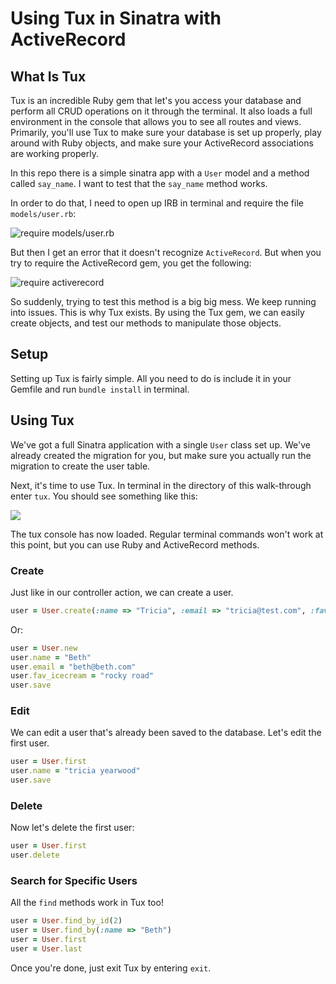 # Using Tux in Sinatra with ActiveRecord

## What Is Tux

Tux is an incredible Ruby gem that let's you access your database and perform all CRUD operations on it through the terminal. It also loads a full environment in the console that allows you to see all routes and views. Primarily, you'll use Tux to make sure your database is set up properly, play around with Ruby objects, and make sure your ActiveRecord associations are working properly.

In this repo there is a simple sinatra app with a `User` model and a method called `say_name`. I want to test that the `say_name` method works.

In order to do that, I need to open up IRB in terminal and require the file `models/user.rb`:

![require models/user.rb](https://s3.amazonaws.com/learn-verified/Screen+Shot+2015-11-19+at+9.46.10+AM.png)

But then I get an error that it doesn't recognize `ActiveRecord`. But when you try to require the ActiveRecord gem, you get the following:

![require activerecord](https://s3.amazonaws.com/learn-verified/require-activerecord.png)

So suddenly, trying to test this method is a big big mess. We keep running into issues. This is why Tux exists. By using the Tux gem, we can easily create objects, and test our methods to manipulate those objects.

## Setup

Setting up Tux is fairly simple. All you need to do is include it in your Gemfile and run `bundle install` in terminal.

## Using Tux

We've got a full Sinatra application with a single `User` class set up. We've already created the migration for you, but make sure you actually run the migration to create the user table.

Next, it's time to use Tux. In terminal in the directory of this walk-through enter `tux`. You should see something like this:

<img src="https://s3.amazonaws.com/learn-verified/tux.png">

The tux console has now loaded. Regular terminal commands won't work at this point, but you can use Ruby and ActiveRecord methods.

### Create

Just like in our controller action, we can create a user.

```ruby
user = User.create(:name => "Tricia", :email => "tricia@test.com", :fav_icecream => "mint chocolate chip")
```

Or:

```ruby
user = User.new
user.name = "Beth"
user.email = "beth@beth.com"
user.fav_icecream = "rocky road"
user.save
```

### Edit

We can edit a user that's already been saved to the database. Let's edit the first user.

```ruby
user = User.first
user.name = "tricia yearwood"
user.save
```

### Delete

Now let's delete the first user:

```ruby
user = User.first
user.delete
```

### Search for Specific Users

All the `find` methods work in Tux too!

```ruby
user = User.find_by_id(2)
user = User.find_by(:name => "Beth")
user = User.first
user = User.last
```

Once you're done, just exit Tux by entering `exit`.
